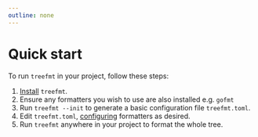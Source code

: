 ```yaml
---
outline: none
---
```


# Quick start

To run `treefmt` in your project, follow these steps:

1. [Install] `treefmt`.
2. Ensure any formatters you wish to use are also installed e.g. `gofmt`
3. Run `treefmt --init` to generate a basic configuration file `treefmt.toml`.
4. Edit `treefmt.toml`, [configuring] formatters as desired.
5. Run `treefmt` anywhere in your project to format the whole tree.

[install]: install.md
[configuring]: configure.md
